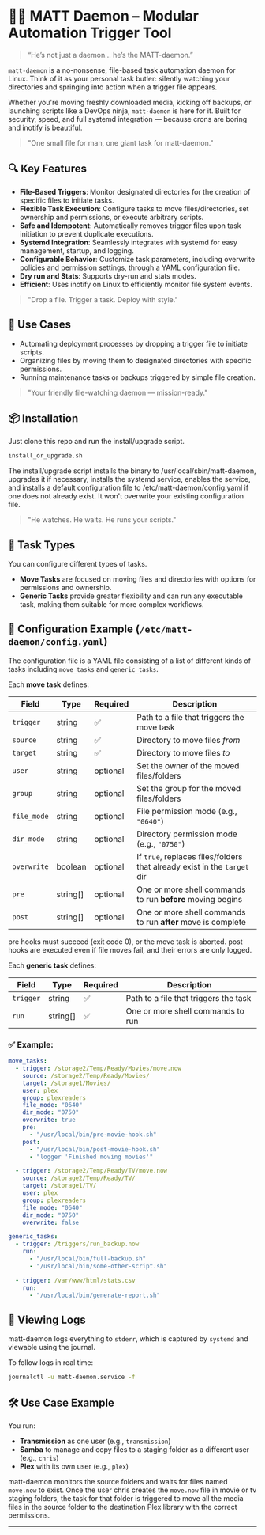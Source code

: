 # 🧙‍♂️ MATT Daemon – Modular Automation Trigger Tool

> “He’s not just a daemon… he’s the MATT-daemon.”

`matt-daemon` is a no-nonsense, file-based task automation daemon for Linux. Think of it as your personal task butler: silently watching your directories and springing into action when a trigger file appears.

Whether you're moving freshly downloaded media, kicking off backups, or launching scripts like a DevOps ninja, `matt-daemon` is here for it. Built for security, speed, and full systemd integration — because crons are boring and inotify is beautiful.
 
> "One small file for man, one giant task for matt-daemon."

## 🔍 Key Features

- **File-Based Triggers**: Monitor designated directories for the creation of specific files to initiate tasks.
- **Flexible Task Execution**: Configure tasks to move files/directories, set ownership and permissions, or execute arbitrary scripts.
- **Safe and Idempotent**: Automatically removes trigger files upon task initiation to prevent duplicate executions.
- **Systemd Integration**: Seamlessly integrates with systemd for easy management, startup, and logging.
- **Configurable Behavior**: Customize task parameters, including overwrite policies and permission settings, through a YAML configuration file.
- **Dry run and Stats**: Supports dry-run and stats modes.
- **Efficient**: Uses inotify on Linux to efficiently monitor file system events.

> "Drop a file. Trigger a task. Deploy with style."

## 🚀 Use Cases

- Automating deployment processes by dropping a trigger file to initiate scripts.
- Organizing files by moving them to designated directories with specific permissions.
- Running maintenance tasks or backups triggered by simple file creation.

> "Your friendly file-watching daemon — mission-ready."

## 📦 Installation

Just clone this repo and run the install/upgrade script.

```bash
install_or_upgrade.sh
```

The install/upgrade script installs the binary to /usr/local/sbin/matt-daemon, upgrades it if necessary, installs the systemd service, enables the service, and installs a default configuration file to /etc/matt-daemon/config.yaml if one does not already exist. It won't overwrite your existing configuration file.

> "He watches. He waits. He runs your scripts."

## 🎯 Task Types

You can configure different types of tasks.

- **Move Tasks** are focused on moving files and directories with options for permissions and ownership.
- **Generic Tasks** provide greater flexibility and can run any executable task, making them suitable for more complex workflows.

## 🧾 Configuration Example (`/etc/matt-daemon/config.yaml`)

The configuration file is a YAML file consisting of a list of different kinds of tasks including `move_tasks` and `generic_tasks`.

Each **move task** defines:

| Field       | Type       | Required | Description                                                                |
|-------------|------------|----------|----------------------------------------------------------------------------|
| `trigger`   | string     | ✅       | Path to a file that triggers the move task                                  |
| `source`    | string     | ✅       | Directory to move files *from*                                              |
| `target`    | string     | ✅       | Directory to move files *to*                                                |
| `user`      | string     | optional | Set the owner of the moved files/folders                                   |
| `group`     | string     | optional | Set the group for the moved files/folders                                  |
| `file_mode` | string     | optional | File permission mode (e.g., `"0640"`)                                      |
| `dir_mode`  | string     | optional | Directory permission mode (e.g., `"0750"`)                                 |
| `overwrite` | boolean    | optional | If `true`, replaces files/folders that already exist in the `target` dir   |
| `pre`       | string[]   | optional | One or more shell commands to run **before** moving begins                 |
| `post`      | string[]   | optional | One or more shell commands to run **after** move is complete               |

pre hooks must succeed (exit code 0), or the move task is aborted. post hooks are executed even if file moves fail, and their errors are only logged.

Each **generic task** defines:

| Field       | Type       | Required | Description                                                                |
|-------------|------------|----------|----------------------------------------------------------------------------|
| `trigger`   | string     | ✅       | Path to a file that triggers the task                                       |
| `run`       | string[]   | ✅       | One or more shell commands to run                                           |

### ✅ Example:

```yaml
move_tasks:
  - trigger: /storage2/Temp/Ready/Movies/move.now
    source: /storage2/Temp/Ready/Movies/
    target: /storage1/Movies/
    user: plex
    group: plexreaders
    file_mode: "0640"
    dir_mode: "0750"
    overwrite: true
    pre:
      - "/usr/local/bin/pre-movie-hook.sh"
    post:
      - "/usr/local/bin/post-movie-hook.sh"
      - "logger 'Finished moving movies'"

  - trigger: /storage2/Temp/Ready/TV/move.now
    source: /storage2/Temp/Ready/TV/
    target: /storage1/TV/
    user: plex
    group: plexreaders
    file_mode: "0640"
    dir_mode: "0750"
    overwrite: false

generic_tasks:
  - trigger: /triggers/run_backup.now
    run:
      - "/usr/local/bin/full-backup.sh"
      - "/usr/local/bin/some-other-script.sh"

  - trigger: /var/www/html/stats.csv
    run:
      - "/usr/local/bin/generate-report.sh"

```

## 📄 Viewing Logs

matt-daemon logs everything to `stderr`, which is captured by `systemd` and viewable using the journal.

To follow logs in real time:

```bash
journalctl -u matt-daemon.service -f
```

## 🛠 Use Case Example

You run:
- **Transmission** as one user (e.g., `transmission`)
- **Samba** to manage and copy files to a staging folder as a different user (e.g., `chris`)
- **Plex** with its own user (e.g., `plex`)

matt-daemon monitors the source folders and waits for files named `move.now` to exist. Once the user chris creates the `move.now` file in movie or tv staging folders, the task for that folder is triggered to move all the media files in the source folder to the destination Plex library with the correct permissions.

---



